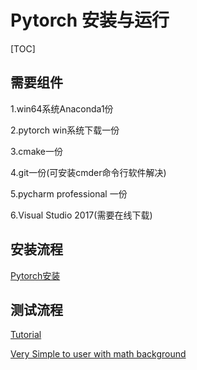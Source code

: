 # Pytorch 安装与运行

[TOC]

## 需要组件

1.win64系统Anaconda1份

2.pytorch win系统下载一份

3.cmake一份

4.git一份(可安装cmder命令行软件解决)

5.pycharm professional 一份

6.Visual Studio 2017(需要在线下载)

## 安装流程

[Pytorch安装](https://github.com/FengHZ/Install-pytorch-on-windows)

## 测试流程

[Tutorial](https://github.com/yunjey/pytorch-tutorial)

[Very Simple to user with math background](https://github.com/jcjohnson/pytorch-examples)